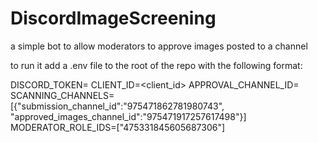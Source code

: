 # DiscordImageScreening

a simple bot to allow moderators to approve images posted to a channel

to run it add a .env file to the root of the repo with the following format:

DISCORD_TOKEN=<token>
CLIENT_ID=<client_id>
APPROVAL_CHANNEL_ID=<the channel your moderators review images in>
SCANNING_CHANNELS=[{"submission_channel_id":"975471862781980743", "approved_images_channel_id":"975471917257617498"}]
MODERATOR_ROLE_IDS=["475331845605687306"]
